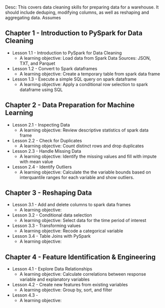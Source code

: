 Desc: This covers data cleaning skills for preparing data for a warehouse.  It should include deduping, modifying columns, as well as reshaping and aggregating data.
Assumes 

## Chapter 1 - Introduction to PySpark for Data Cleaning
   * Lesson 1.1 - Introduction to PySpark for Data Cleaning
     * A learning objective: Load data from Spark Data Sources: JSON, TXT, and Parquet
   * Lesson 1.2 - Convert to Spark dataframes
     * A learning objective: Create a temporary table from spark data frame
   * Lesson 1.3 - Execute a simple SQL query on spark dataframe
     * A learning objective: Apply a conditional row selection to spark dataframe using SQL
## Chapter 2 - Data Preparation for Machine Learning 
   * Lesson 2.1 - Inspecting Data
     * A learning objective: Review descriptive statistics of spark data frame
   * Lesson 2.2 - Check for Duplicates
     * A learning objective: Count distinct rows and drop duplicates
   * Lesson 2.3 - Handle Missing Data
     * A learning objective: Identify the missing values and fill with impute with mean value
   * Lesson 2.4 - Identify Outliers
     * A learning objective: Calculate the the variable bounds based on interquantile ranges for each variable and show outliers.
## Chapter 3 - Reshaping Data
   * Lesson 3.1 - Add and delete columns to spark data frames
     * A learning objective: 
   * Lesson 3.2 - Conditional data selection
     * A learning objective: Select data for the time period of interest
   * Lesson 3.3 - Transforming values
     * A learning objective: Recode a categorical variable
   * Lesson 3.4 - Table Joins with PySpark
     * A learning objective: 
## Chapter 4 - Feature Identification & Engineering
   * Lesson 4.1 - Explore Data Relationships 
     * A learning objective: Calculate correlations between response variable and explanatory variables
   * Lesson 4.2 - Create new features from existing variables
     * A learning objective: Group by, sort, and filter
   * Lesson 4.3 - 
     * A learning objective: 
